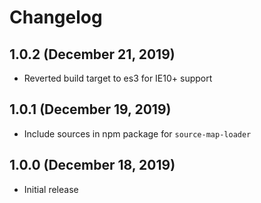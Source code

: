 # Changelog

## 1.0.2 (December 21, 2019)
- Reverted build target to es3 for IE10+ support

## 1.0.1 (December 19, 2019)
- Include sources in npm package for `source-map-loader`

## 1.0.0 (December 18, 2019)
- Initial release
